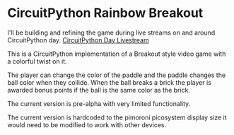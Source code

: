 # CircuitPython Rainbow Breakout

I'll be building and refining the game during live streams on and around
CircuitPython day. 
[CircuitPython Day Livestream](https://www.youtube.com/live/GdyMUP6yZbw?si=EQwT2eX7DgushzWh)

This is a CircuitPython implementation of a Breakout style video game
with a colorful twist on it.

The player can change the color of the paddle and the paddle changes the
ball color when they collide. When the ball breaks a brick the player
is awarded bonus points if the ball is the same color as the brick.

The current version is pre-alpha with very limited functionality. 

The current version is hardcoded to the pimoroni picosystem display size
it would need to be modified to work with other devices.
